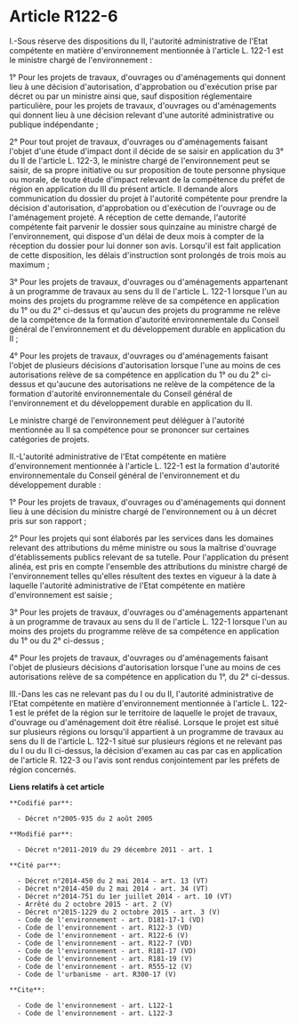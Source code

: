# Article R122-6

I.-Sous réserve des dispositions du II, l'autorité administrative de l'Etat compétente en matière d'environnement mentionnée
à l'article L. 122-1 est le ministre chargé de l'environnement : 

1° Pour les projets de travaux, d'ouvrages ou d'aménagements qui donnent lieu à une décision d'autorisation, d'approbation ou
d'exécution prise par décret ou par un ministre ainsi que, sauf disposition réglementaire particulière, pour les projets de
travaux, d'ouvrages ou d'aménagements qui donnent lieu à une décision relevant d'une autorité administrative ou publique
indépendante ; 

2° Pour tout projet de travaux, d'ouvrages ou d'aménagements faisant l'objet d'une étude d'impact dont il décide de se saisir
en application du 3° du II de l'article L. 122-3, le ministre chargé de l'environnement peut se saisir, de sa propre
initiative ou sur proposition de toute personne physique ou morale, de toute étude d'impact relevant de la compétence du
préfet de région en application du III du présent article. Il demande alors communication du dossier du projet à l'autorité
compétente pour prendre la décision d'autorisation, d'approbation ou d'exécution de l'ouvrage ou de l'aménagement projeté. A
réception de cette demande, l'autorité compétente fait parvenir le dossier sous quinzaine au ministre chargé de
l'environnement, qui dispose d'un délai de deux mois à compter de la réception du dossier pour lui donner son avis. Lorsqu'il
est fait application de cette disposition, les délais d'instruction sont prolongés de trois mois au maximum ; 

3° Pour les projets de travaux, d'ouvrages ou d'aménagements appartenant à un programme de travaux au sens du II de l'article
L. 122-1 lorsque l'un au moins des projets du programme relève de sa compétence en application du 1° ou du 2° ci-dessus et
qu'aucun des projets du programme ne relève de la compétence de la formation d'autorité environnementale du Conseil général
de l'environnement et du développement durable en application du II ; 

4° Pour les projets de travaux, d'ouvrages ou d'aménagements faisant l'objet de plusieurs décisions d'autorisation lorsque
l'une au moins de ces autorisations relève de sa compétence en application du 1° ou du 2° ci-dessus et qu'aucune des
autorisations ne relève de la compétence de la formation d'autorité environnementale du Conseil général de l'environnement et
du développement durable en application du II. 

Le ministre chargé de l'environnement peut déléguer à l'autorité mentionnée au II sa compétence pour se prononcer sur
certaines catégories de projets. 

II.-L'autorité administrative de l'Etat compétente en matière d'environnement mentionnée à l'article L. 122-1 est la
formation d'autorité environnementale du Conseil général de l'environnement et du développement durable : 

1° Pour les projets de travaux, d'ouvrages ou d'aménagements qui donnent lieu à une décision du ministre chargé de
l'environnement ou à un décret pris sur son rapport ; 

2° Pour les projets qui sont élaborés par les services dans les domaines relevant des attributions du même ministre ou sous
la maîtrise d'ouvrage d'établissements publics relevant de sa tutelle. Pour l'application du présent alinéa, est pris en
compte l'ensemble des attributions du ministre chargé de l'environnement telles qu'elles résultent des textes en vigueur à la
date à laquelle l'autorité administrative de l'Etat compétente en matière d'environnement est saisie ; 

3° Pour les projets de travaux, d'ouvrages ou d'aménagements appartenant à un programme de travaux au sens du II de l'article
L. 122-1 lorsque l'un au moins des projets du programme relève de sa compétence en application du 1° ou du 2° ci-dessus ; 

4° Pour les projets de travaux, d'ouvrages ou d'aménagements faisant l'objet de plusieurs décisions d'autorisation lorsque
l'une au moins de ces autorisations relève de sa compétence en application du 1°, du 2° ci-dessus. 

III.-Dans les cas ne relevant pas du I ou du II, l'autorité administrative de l'Etat compétente en matière d'environnement
mentionnée à l'article L. 122-1 est le préfet de la région sur le territoire de laquelle le projet de travaux, d'ouvrage ou
d'aménagement doit être réalisé. Lorsque le projet est situé sur plusieurs régions ou lorsqu'il appartient à un programme de
travaux au sens du II de l'article L. 122-1 situé sur plusieurs régions et ne relevant pas du I ou du II ci-dessus, la
décision d'examen au cas par cas en application de l'article R. 122-3 ou l'avis sont rendus conjointement par les préfets de
région concernés.

**Liens relatifs à cet article**

	**Codifié par**:

	  - Décret n°2005-935 du 2 août 2005

	**Modifié par**:

	  - Décret n°2011-2019 du 29 décembre 2011 - art. 1

	**Cité par**:

	  - Décret n°2014-450 du 2 mai 2014 - art. 13 (VT)
	  - Décret n°2014-450 du 2 mai 2014 - art. 34 (VT)
	  - Décret n°2014-751 du 1er juillet 2014 - art. 10 (VT)
	  - Arrêté du 2 octobre 2015 - art. 2 (V)
	  - Décret n°2015-1229 du 2 octobre 2015 - art. 3 (V)
	  - Code de l'environnement - art. D181-17-1 (VD)
	  - Code de l'environnement - art. R122-3 (VD)
	  - Code de l'environnement - art. R122-6 (V)
	  - Code de l'environnement - art. R122-7 (VD)
	  - Code de l'environnement - art. R181-17 (VD)
	  - Code de l'environnement - art. R181-19 (V)
	  - Code de l'environnement - art. R555-12 (V)
	  - Code de l'urbanisme - art. R300-17 (V)

	**Cite**:

	  - Code de l'environnement - art. L122-1
	  - Code de l'environnement - art. L122-3
